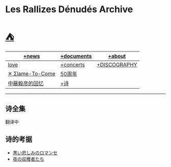 # Les Rallizes Dénudés Archive

# [⛺️](./indoom.html) 

| [+news](./love.html)                               | [+documents](./documents.html) | [+about](./about.html)                                                                                 |
| -------------------------------------------------- | ------------------------------ | ------------------------------------------------------------------------------------------------------ |
| [love](./love.html)                                | [+concerts](./concerts.html)   | [+DISCOGRAPHY](https://ladestileriasonora4.blogspot.com/2015/06/les-rallizes-denudes-discografia.html) |
| [✕ Σlame-To-Come](./fire--to--come/)               | [50周年](./docu/50.html)       |                                                                                                        |
| [中藤毅彦的回忆](./docu/cn-takehiko-nakafuji.html) |  [+诗](./poets.html)                              |                                                                                                        |

---
## 诗全集
翻译中

## 诗的考据
- [黒い悲しみのロマンセ](./docu/ref-00.html)
- [夜の収穫者たち](./docu/ref-01.html)














